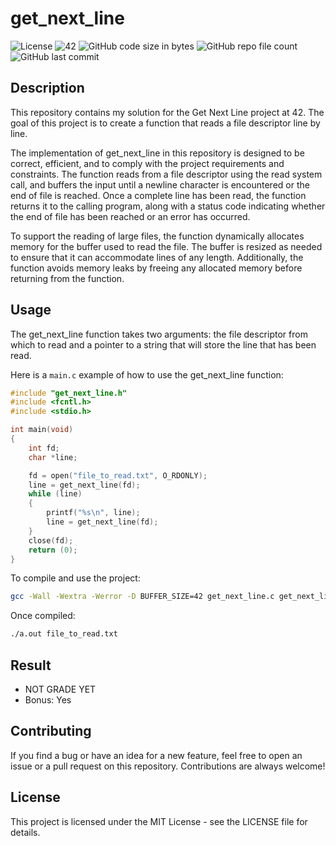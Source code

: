 # get_next_line

![License](https://img.shields.io/badge/License-MIT-yellow.svg)
![42](https://img.shields.io/badge/42-get_next_line-blueviolet)
![GitHub code size in bytes](https://img.shields.io/github/languages/code-size/cibermarcoa/42_get_next_line)
![GitHub repo file count](https://img.shields.io/github/directory-file-count/cibermarcoa/42_get_next_line)
![GitHub last commit](https://img.shields.io/github/last-commit/cibermarcoa/42_get_next_line)

## Description
This repository contains my solution for the Get Next Line project at 42. The goal of this project is to create a function that reads a file descriptor line by line.

The implementation of get_next_line in this repository is designed to be correct, efficient, and to comply with the project requirements and constraints. The function reads from a file descriptor using the read system call, and buffers the input until a newline character is encountered or the end of file is reached. Once a complete line has been read, the function returns it to the calling program, along with a status code indicating whether the end of file has been reached or an error has occurred.

To support the reading of large files, the function dynamically allocates memory for the buffer used to read the file. The buffer is resized as needed to ensure that it can accommodate lines of any length. Additionally, the function avoids memory leaks by freeing any allocated memory before returning from the function.

## Usage
The get_next_line function takes two arguments: the file descriptor from which to read and a pointer to a string that will store the line that has been read.

Here is a `main.c` example of how to use the get_next_line function:

```c
#include "get_next_line.h"
#include <fcntl.h>
#include <stdio.h>

int	main(void)
{
	int fd;
	char *line;

	fd = open("file_to_read.txt", O_RDONLY);
	line = get_next_line(fd);
	while (line)
	{
		printf("%s\n", line);
		line = get_next_line(fd);
	}
	close(fd);
	return (0);
}

```

To compile and use the project:
```bash
gcc -Wall -Wextra -Werror -D BUFFER_SIZE=42 get_next_line.c get_next_line_utils.c main.c 
```

Once compiled:
```bash
./a.out file_to_read.txt
```

## Result

- NOT GRADE YET
- Bonus: Yes

## Contributing

If you find a bug or have an idea for a new feature, feel free to open an issue or a pull request on this repository. Contributions are always welcome!

## License

This project is licensed under the MIT License - see the LICENSE file for details.
